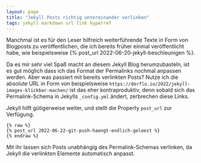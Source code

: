 ```yaml
---
layout: page
title: "Jekyll Posts richtig untereinander verlinken"
tags: jekyll markdown url link hyperref
---
```


Manchmal ist es für den Leser hilfreich weiterführende Texte in Form von Blogposts zu veröffentlichen, die ich bereits früher einmal veröffentlicht habe, wie beispielsweise {% post_url 2022-06-20-jekyll-beschleunigen %}.

Da es mir sehr viel Spaß macht an diesem Jekyll Blog herumzubasteln, ist es gut möglich dass ich das Format der Permalinks nochmal anpassen werden. Aber was passiert mit bereits verlinkten Posts? Nutze ich die absolute URL in Form von beispielsweise `https://derflo.io/2022/jekyll-images-klickbar-machen/` ist das eher kontraproduktiv, denn sobald sich das Permalink-Schema in Jekylls `_config.yml` ändert, zerbrechen diese Links.

Jekyll hilft gütigerweise weiter, und stellt die Property `post_url` zur Verfügung.

```liquid
{% raw %}
{% post_url 2022-06-22-git-push-haengt-endlich-geloest %}
{% endraw %}
```

Mit ihr lassen sich Posts unabhängig des Permalink-Schemas verlinken, da Jekyll die verlinkten Elemente automatisch anpasst.